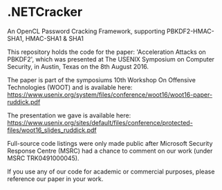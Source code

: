 # .NETCracker
An OpenCL Password Cracking Framework, supporting PBKDF2-HMAC-SHA1, HMAC-SHA1 &amp; SHA1

This repository holds the code for the paper: 'Acceleration Attacks on PBKDF2', which was presented at The USENIX Symposium on Computer Security, in Austin, Texas on the 8th August 2016.

The paper is part of the symposiums 10th Workshop On Offensive Technologies (WOOT) and is available here:
https://www.usenix.org/system/files/conference/woot16/woot16-paper-ruddick.pdf

The presentation we gave is available here:
https://www.usenix.org/sites/default/files/conference/protected-files/woot16_slides_ruddick.pdf

Full-source code listings were only made public after Microsoft Security Response Centre (MSRC) had a chance to comment on our work (under MSRC TRK0491000045).

If you use any of our code for academic or commercial purposes, please reference our paper in your work.
